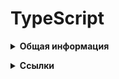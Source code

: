 # TypeScript #

<details><summary><b>Общая информация</b></summary><p>

- Разрабатывается с конца 2012
- Разрабатывается в Microsoft, но OpenSource
- Андерс Хейлсберг — создатель таких языков как Delphi, C#
- Angular 2+ и Vue3 полностью написаны на TypeScript

**Что это**
- Типизированное надмножество JavaScript — любая программа на JS является программой на TypeScript. Код на TS компилируется в JS.
- Строго типизированный и компилируемый язык (ближе к Java, C# и другим строго типизированным языкам).

**Зачем**
- Строгая типизация уменьшает количество потенциальных ошибок, которые могли бы возникнуть при разработке на JavaScript.
- Реализует в JS многие концепции, которые свойственны объектно-ориентированным языкам, как, например, наследование, полиморфизм, инкапсуляция и модификаторы доступа и так далее.
- Позволяет быстрее и проще писать большие сложные комплексные программы. Их легче поддерживать, развивать, масштабировать и тестировать, чем на стандартном JavaScript.

<br></p></details>

<details><summary><b>Ссылки</b></summary><p>

- [Официальный репозиторий на GitHub](https://github.com/Microsoft/TypeScript)
- [Metanit.com - Введение в TypeScript](https://metanit.com/web/typescript/1.1.php)
- [Книга и Справочник TypeScript](https://scriptdev.ru/)
- [It-Kamasutra - Путь самурая 2.0 (YouTube)](https://www.youtube.com/playlist?list=PLcvhF2Wqh7DM3z1XqMw0kPuxpbyMo3HvN)
- [TypeScript и React с использованием create-react-app: пошаговое руководство по настройке вашего первого приложения](https://dev-gang.ru/article/typescript-i-react-s-ispolzovaniem-create-react-app-poshagovoe-rukovodstvo-po-nastroike-vashego-pervogo-prilozhenija/)
- [Справочник TypeScript for React & Redux (piotrwitek)](https://github.com/piotrwitek/react-redux-typescript-guide)
<br></p></details>
